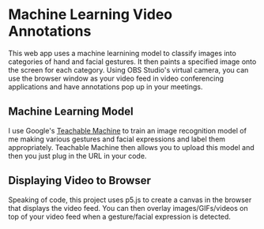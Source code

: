# Machine Learning Video Annotations

This web app uses a machine learnining model to classify images into categories of hand and facial gestures. It then paints a specified image onto the screen for each category. Using OBS Studio's virtual camera, you can use the browser window as your video feed in video conferencing applications and have annotations pop up in your meetings.

## Machine Learning Model

I use Google's [Teachable Machine](https://teachablemachine.withgoogle.com/) to train an image recognition model of me making various gestures and facial expressions and label them appropriately. Teachable Machine then allows you to upload this model and then you just plug in the URL in your code.

## Displaying Video to Browser

Speaking of code, this project uses p5.js to create a canvas in the browser that displays the video feed. You can then overlay images/GIFs/videos on top of your video feed when a gesture/facial expression is detected.
